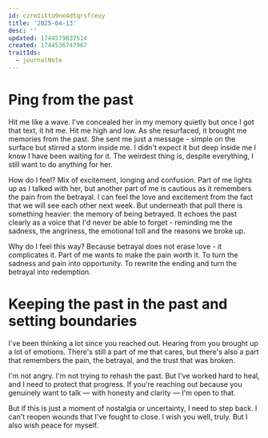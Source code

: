 ```yaml
---
id: czrm1ittu9ne4dtqrsfceuy
title: '2025-04-13'
desc: ''
updated: 1744579837514
created: 1744536747967
traitIds:
  - journalNote
---
```

# Ping from the past

Hit me like a wave. I've concealed her in my memory quietly but once I got that text, it hit me.
Hit me high and low. As she resurfaced, it brought me memories from the past. She sent me just a 
message - simple on the surface but stirred a storm inside me. I didn't expect it but deep inside me 
I know I have been waiting for it. The weirdest thing is, despite everything, I still want to do 
anything for her.

How do I feel? Mix of excitement, longing and confusion. Part of me lights up as I talked with her, 
but another part of me is cautious as it remembers the pain from the betrayal. I can feel the love
and excitement from the fact that we will see each other next week. But underneath that pull there is
something heavier: the memory of being betrayed. It echoes the past clearly as a voice that I'd never
be able to forget - reminding me the sadness, the angriness, the emotional toll and the reasons 
we broke up.

Why do I feel this way? Because betrayal does not erase love - it complicates it. Part of me wants
to make the pain worth it. To turn the sadness and pain into opportunity. To rewrite the ending and 
turn the betrayal into redemption. 


# Keeping the past in the past and setting boundaries

I've been thinking a lot since you reached out. Hearing from you brought up a lot of emotions. 
There's still a part of me that cares, but there's also a part 
that remembers the pain, the betrayal, and the trust that was broken. 

I'm not angry. I'm not trying to rehash the past. But I've worked hard to heal, and 
I need to protect that progress. If you're reaching out because you genuinely want to talk — 
with honesty and clarity — I'm open to that.

But if this is just a moment of nostalgia or uncertainty, I need to step back. I can't reopen wounds 
that I've fought to close. I wish you well, truly. But I also wish peace for myself. 